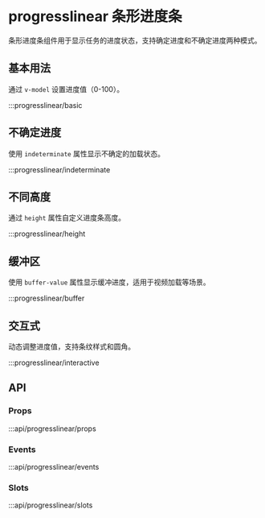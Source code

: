 # progresslinear 条形进度条

条形进度条组件用于显示任务的进度状态，支持确定进度和不确定进度两种模式。

## 基本用法

通过 `v-model` 设置进度值（0-100）。

:::progresslinear/basic

## 不确定进度

使用 `indeterminate` 属性显示不确定的加载状态。

:::progresslinear/indeterminate

## 不同高度

通过 `height` 属性自定义进度条高度。

:::progresslinear/height

## 缓冲区

使用 `buffer-value` 属性显示缓冲进度，适用于视频加载等场景。

:::progresslinear/buffer

## 交互式

动态调整进度值，支持条纹样式和圆角。

:::progresslinear/interactive

## API

### Props
:::api/progresslinear/props

### Events
:::api/progresslinear/events

### Slots
:::api/progresslinear/slots